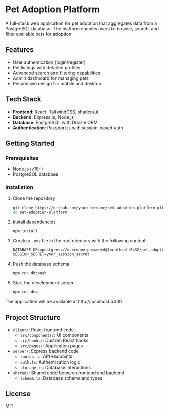 # Pet Adoption Platform

A full-stack web application for pet adoption that aggregates data from a PostgreSQL database. The platform enables users to browse, search, and filter available pets for adoption.

## Features

- User authentication (login/register)
- Pet listings with detailed profiles
- Advanced search and filtering capabilities
- Admin dashboard for managing pets
- Responsive design for mobile and desktop

## Tech Stack

- **Frontend**: React, TailwindCSS, shadcn/ui
- **Backend**: Express.js, Node.js
- **Database**: PostgreSQL with Drizzle ORM
- **Authentication**: Passport.js with session-based auth

## Getting Started

### Prerequisites

- Node.js (v18+)
- PostgreSQL database

### Installation

1. Clone the repository
   ```bash
   git clone https://github.com/yourusername/pet-adoption-platform.git
   cd pet-adoption-platform
   ```

2. Install dependencies
   ```bash
   npm install
   ```

3. Create a `.env` file in the root directory with the following content:
   ```
   DATABASE_URL=postgres://username:password@localhost:5432/pet_adoption
   SESSION_SECRET=your_session_secret
   ```

4. Push the database schema
   ```bash
   npm run db:push
   ```

5. Start the development server
   ```bash
   npm run dev
   ```

The application will be available at http://localhost:5000

## Project Structure

- `client/`: React frontend code
  - `src/components/`: UI components
  - `src/hooks/`: Custom React hooks
  - `src/pages/`: Application pages
- `server/`: Express backend code
  - `routes.ts`: API endpoints
  - `auth.ts`: Authentication logic
  - `storage.ts`: Database interactions
- `shared/`: Shared code between frontend and backend
  - `schema.ts`: Database schema and types

## License

MIT